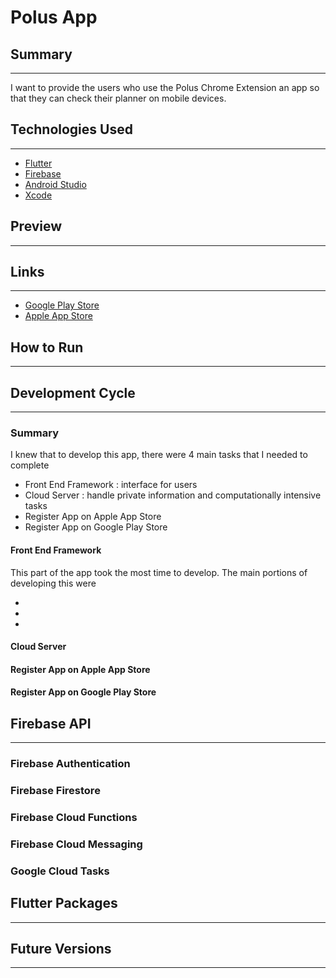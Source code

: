 # Polus App

## Summary
<hr>
I want to provide the users who use the Polus Chrome Extension an app so that they can check their planner on mobile devices. 

## Technologies Used
<hr>

- [Flutter](https://flutter.dev/?gclid=Cj0KCQjwvO2IBhCzARIsALw3ASrNh0jRBsU6qHcDBsxQDy7cqwYa1aMekiO4xg4qwSzww481gtgf47waAkebEALw_wcB&gclsrc=aw.ds)
- [Firebase](https://firebase.google.com/)
- [Android Studio](https://developer.android.com/studio)
- [Xcode](https://developer.apple.com/xcode/)

## Preview
<hr>
<!-- Insert GIFS and Photos here -->


## Links
<hr>

- [Google Play Store]()
- [Apple App Store]()

## How to Run
<hr>
<!-- Insert instructions here how to run project -->

## Development Cycle
<hr>
<!-- Explain what steps you took to develop this app -->

### Summary
I knew that to develop this app, there were 4 main tasks that I needed to complete
- Front End Framework : interface for users
- Cloud Server : handle private information and computationally intensive tasks
- Register App on Apple App Store
- Register App on Google Play Store

#### Front End Framework

This part of the app took the most time to develop. The main portions of developing this were

- 
- 
- 

#### Cloud Server
#### Register App on Apple App Store
#### Register App on Google Play Store

## Firebase API
<hr>
<!-- Insert API used here and how to use -->

### Firebase Authentication

### Firebase Firestore

### Firebase Cloud Functions

### Firebase Cloud Messaging

### Google Cloud Tasks

## Flutter Packages
<hr>

## Future Versions
<hr>

